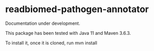 # readbiomed-pathogen-annotator

Documentation under development.


This package has been tested with Java 11 and Maven 3.6.3.

To install it, once it is cloned, run mvn install

